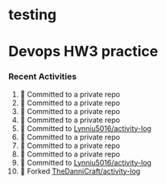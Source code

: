 # testing

#  Devops HW3 practice
### Recent Activities
<!--START_SECTION:activity-->
1. 📝 Committed to a private repo
2. 📝 Committed to a private repo
3. 📝 Committed to a private repo
4. 📝 Committed to a private repo
5. 📝 Committed to [Lynniu5016/activity-log](https://github.com/Lynniu5016/activity-log/commit/db459624f2c60e9657aae6e37120ca3a90c20643)
6. 📝 Committed to a private repo
7. 📝 Committed to a private repo
8. 📝 Committed to a private repo
9. 📝 Committed to [Lynniu5016/activity-log](https://github.com/Lynniu5016/activity-log/commit/78e5138954f1c6bfabdeac15702a5e8fbd9167de)
10. 🍴 Forked [TheDanniCraft/activity-log](https://github.com/TheDanniCraft/activity-log)
<!--END_SECTION:activity-->

